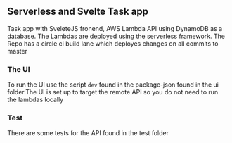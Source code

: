 ## Serverless and Svelte Task app 
Task app with SveleteJS fronend, AWS Lambda API using DynamoDB as a database. The Lambdas are deployed using the serverless framework.
The Repo has a circle ci build lane which deployes changes on all commits to master

### The UI 
To run the UI use the script `dev` found in the package-json found in the ui folder.The UI is set up to target the remote API so you do not need to run the lambdas locally

### Test
There are some tests for the API found in the test folder 
